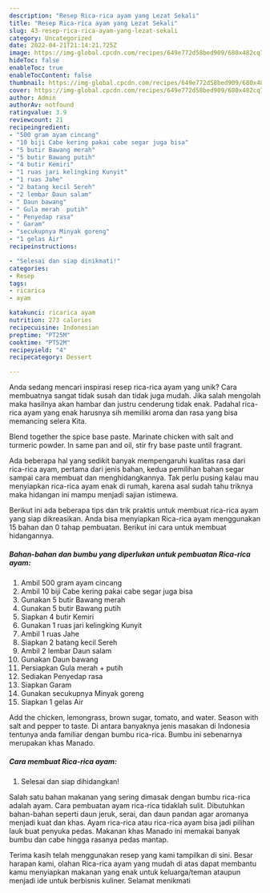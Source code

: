 ```yaml
---
description: "Resep Rica-rica ayam yang Lezat Sekali"
title: "Resep Rica-rica ayam yang Lezat Sekali"
slug: 43-resep-rica-rica-ayam-yang-lezat-sekali
category: Uncategorized
date: 2022-04-21T21:14:21.725Z
image: https://img-global.cpcdn.com/recipes/649e772d58bed909/680x482cq70/rica-rica-ayam-foto-resep-utama.jpg
hideToc: false
enableToc: true
enableTocContent: false
thumbnail: https://img-global.cpcdn.com/recipes/649e772d58bed909/680x482cq70/rica-rica-ayam-foto-resep-utama.jpg
cover: https://img-global.cpcdn.com/recipes/649e772d58bed909/680x482cq70/rica-rica-ayam-foto-resep-utama.jpg
author: Admin
authorAv: notfound
ratingvalue: 3.9
reviewcount: 21
recipeingredient:
- "500 gram ayam cincang"
- "10 biji Cabe kering pakai cabe segar juga bisa"
- "5 butir Bawang merah"
- "5 butir Bawang putih"
- "4 butir Kemiri"
- "1 ruas jari kelingking Kunyit"
- "1 ruas Jahe"
- "2 batang kecil Sereh"
- "2 lembar Daun salam"
- " Daun bawang"
- " Gula merah  putih"
- " Penyedap rasa"
- " Garam"
- "secukupnya Minyak goreng"
- "1 gelas Air"
recipeinstructions:

- "Selesai dan siap dinikmati!"
categories:
- Resep
tags:
- ricarica
- ayam

katakunci: ricarica ayam 
nutrition: 273 calories
recipecuisine: Indonesian
preptime: "PT25M"
cooktime: "PT52M"
recipeyield: "4"
recipecategory: Dessert

---
```





Anda sedang mencari inspirasi resep rica-rica ayam yang unik? Cara membuatnya sangat tidak susah dan tidak juga mudah. Jika salah mengolah maka hasilnya akan hambar dan justru cenderung tidak enak. Padahal rica-rica ayam yang enak harusnya sih memiliki aroma dan rasa yang bisa memancing selera Kita.





Blend together the spice base paste. Marinate chicken with salt and turmeric powder. In same pan and oil, stir fry base paste until fragrant.

Ada beberapa hal yang sedikit banyak mempengaruhi kualitas rasa dari rica-rica ayam, pertama dari jenis bahan, kedua pemilihan bahan segar sampai cara membuat dan menghidangkannya. Tak perlu pusing kalau mau menyiapkan rica-rica ayam enak di rumah, karena asal sudah tahu triknya maka hidangan ini mampu menjadi sajian istimewa.






Berikut ini ada beberapa tips dan trik praktis untuk membuat rica-rica ayam yang siap dikreasikan. Anda bisa menyiapkan Rica-rica ayam menggunakan 15 bahan dan 0 tahap pembuatan. Berikut ini cara untuk membuat hidangannya.

<!--inarticleads1-->

##### Bahan-bahan dan bumbu yang diperlukan untuk pembuatan Rica-rica ayam:

1. Ambil 500 gram ayam cincang
1. Ambil 10 biji Cabe kering pakai cabe segar juga bisa
1. Gunakan 5 butir Bawang merah
1. Gunakan 5 butir Bawang putih
1. Siapkan 4 butir Kemiri
1. Gunakan 1 ruas jari kelingking Kunyit
1. Ambil 1 ruas Jahe
1. Siapkan 2 batang kecil Sereh
1. Ambil 2 lembar Daun salam
1. Gunakan  Daun bawang
1. Persiapkan  Gula merah + putih
1. Sediakan  Penyedap rasa
1. Siapkan  Garam
1. Gunakan secukupnya Minyak goreng
1. Siapkan 1 gelas Air


Add the chicken, lemongrass, brown sugar, tomato, and water. Season with salt and pepper to taste. Di antara banyaknya jenis masakan di Indonesia tentunya anda familiar dengan bumbu rica-rica. Bumbu ini sebenarnya merupakan khas Manado. 

<!--inarticleads2-->

##### Cara membuat Rica-rica ayam:


1. Selesai dan siap dihidangkan!

Salah satu bahan makanan yang sering dimasak dengan bumbu rica-rica adalah ayam. Cara pembuatan ayam rica-rica tidaklah sulit. Dibutuhkan bahan-bahan seperti daun jeruk, serai, dan daun pandan agar aromanya menjadi kuat dan khas. Ayam rica-rica atau rica-rica ayam bisa jadi pilihan lauk buat penyuka pedas. Makanan khas Manado ini memakai banyak bumbu dan cabe hingga rasanya pedas mantap. 

Terima kasih telah menggunakan resep yang kami tampilkan di sini. Besar harapan kami, olahan Rica-rica ayam yang mudah di atas dapat membantu kamu menyiapkan makanan yang enak untuk keluarga/teman ataupun menjadi ide untuk berbisnis kuliner. Selamat menikmati
